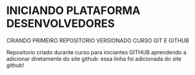 # INICIANDO PLATAFORMA DESENVOLVEDORES
 CRIANDO PRIMEIRO REPOSITORIO VERSIONADO CURSO GIT E GITHUB

 Repositorio criado durante curso para iniciantes GITHUB
aprendendo a adicionar diretamente do site github: essa linha foi adicionada do site github!
